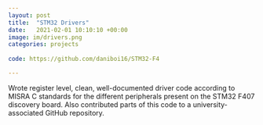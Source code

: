 ```yaml
---
layout: post
title:  "STM32 Drivers"
date:   2021-02-01 10:10:10 +00:00
image: im/drivers.png
categories: projects
 
code: https://github.com/daniboi16/STM32-F4

---
```

Wrote register level, clean, well-documented driver code according to MISRA C standards for the different peripherals present on the STM32 F407 discovery board. Also contributed parts of this code to a university-associated GitHub repository.